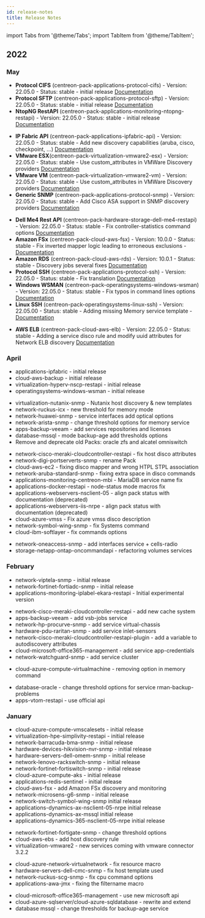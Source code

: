 ```yaml
---
id: release-notes
title: Release Notes
---
```


import Tabs from '@theme/Tabs';
import TabItem from '@theme/TabItem';

## 2022

### May 

<Tabs groupId="sync">
<TabItem value="New connectors" label="New connectors">

- **Protocol CIFS** (centreon-pack-applications-protocol-cifs) - Version: 22.05.0 - Status: stable - initial release [Documentation](../procedures/applications-protocol-cifs.md)
- **Protocol SFTP** (centreon-pack-applications-protocol-sftp) - Version: 22.05.0 - Status: stable - initial release [Documentation](../procedures/applications-protocol-sftp.md)
- **NtopNG RestAPI** (centreon-pack-applications-monitoring-ntopng-restapi) - Version: 22.05.0 - Status: stable - initial release [Documentation](../procedures/applications-monitoring-ntopng-restapi.md)

</TabItem>
<TabItem value="Enhancements" label="Enhancements">

- **IP Fabric API** (centreon-pack-applications-ipfabric-api) - Version: 22.05.0 - Status: stable - Add new discovery capabilities (aruba, cisco, checkpoint, ...) [Documentation](../procedures/applications-ipfabric-api.md)
- **VMware ESX**(centreon-pack-virtualization-vmware2-esx) - Version: 22.05.0 - Status: stable - Use custom_attributes in VMWare Discovery providers [Documentation](../procedures/virtualization-vmware2-esx.md)
- **VMware VM** (centreon-pack-virtualization-vmware2-vm) - Version: 22.05.0 - Status: stable - Use custom_attributes in VMWare Discovery providers [Documentation](../procedures/virtualization-vmware2-vm.md)
- **Generic SNMP** (centreon-pack-applications-protocol-snmp) - Version: 22.05.0 - Status: stable - Add Cisco ASA support in SNMP discovery providers [Documentation](../procedures/applications-protocol-snmp.md)

</TabItem>
<TabItem value="Fix" label="Fix">

- **Dell Me4 Rest API** (centreon-pack-hardware-storage-dell-me4-restapi) - Version: 22.05.0 - Status: stable - Fix controller-statistics command options [Documentation](../procedures/hardware-storage-dell-me4-restapi.md)
- **Amazon FSx** (centreon-pack-cloud-aws-fsx) - Version: 10.0.0 - Status: stable - Fix inverted mapper logic leading to erroneous exclusions - [Documentation](../procedures/cloud-aws-fsx.md)
- **Amazon RDS** (centreon-pack-cloud-aws-rds) - Version: 10.0.1 - Status: stable - Discovery jobs several fixes [Documentation](../procedures/cloud-aws-rds.md)
- **Protocol SSH** (centreon-pack-applications-protocol-ssh) - Version: 22.05.0 - Status: stable - Fix translation [Documentation](../procedures/applications-protocol-ssh.md)
- **Windows WSMAN** (centreon-pack-operatingsystems-windows-wsman) - Version: 22.05.0 - Status: stable - Fix typos in command lines options [Documentation](../procedures/operatingsystems-windows-wsman.md)
- **Linux SSH** (centreon-pack-operatingsystems-linux-ssh) - Version: 22.05.00 - Status: stable - Adding missing Memory service template - [Documentation](../procedures/operatingsystems-linux-ssh.md)


</TabItem>
<TabItem value="Breaking changes" label="Breaking changes">

- **AWS ELB** (centreon-pack-cloud-aws-elb) - Version: 22.05.0 - Status: stable - Adding a service disco rule and modify uuid attributes for Network ELB discovery [Documentation](../procedures/cloud-aws-elb.md)

</TabItem>
</Tabs>

### April

<Tabs groupId="sync">
<TabItem value="New connectors" label="New connectors">

- applications-ipfabric - initial release
- cloud-aws-backup - initial release
- virtualization-hyperv-nscp-restapi - initial release
- operatingsystems-windows-wsman - initial release

</TabItem>
<TabItem value="Enhancements" label="Enhancements">

- virtualization-nutanix-snmp - Nutanix host discovery & new templates
- network-ruckus-icx - new threshold for memory mode
- network-huawei-snmp - service interfaces add optical options
- network-arista-snmp - change threshold options for memory service
- apps-backup-veeam - add services repositories and licenses
- database-mssql - mode backup-age add thresholds options
- Remove and deprecate old Packs: oracle zfs and alcatel omniswitch

</TabItem>
<TabItem value="Fix" label="Fix">

- network-cisco-meraki-cloudcontroller-restapi - fix host disco attributes
- network-digi-portserverts-snmp - rename Pack
- cloud-aws-ec2 - fixing disco mapper and wrong HTPL STPL association
- network-aruba-standard-snmp - fixing extra space in disco commands
- applications-monitoring-centreon-mbi - MariaDB service name fix
- applications-docker-restapi - node-status mode macros fix
- applications-webservers-nsclient-05 - align pack status with documentation (deprecated)
- applications-webservers-iis-nrpe - align pack status with documentation (deprecated)
- cloud-azure-vmss - Fix azure vmss disco description
- network-symbol-wing-snmp - fix Systems command
- cloud-ibm-softlayer - fix commands options

</TabItem>
<TabItem value="Breaking changes" label="Breaking changes">

- network-oneaccess-snmp - add interfaces service + cells-radio
- storage-netapp-ontap-oncommandapi - refactoring volumes services

</TabItem>
</Tabs>

### February

<Tabs groupId="sync">
<TabItem value="New connectors" label="New connectors">

- network-viptela-snmp - initial release
- network-fortinet-fortiadc-snmp - initial release
- applications-monitoring-iplabel-ekara-restapi - Initial experimental version

</TabItem>
<TabItem value="Enhancements" label="Enhancements">

- network-cisco-meraki-cloudcontroller-restapi - add new cache system
- apps-backup-veeam - add vsb-jobs service
- network-hp-procurve-snmp - add service virtual-chassis
- hardware-pdu-raritan-snmp - add service inlet-sensors
- network-cisco-meraki-cloudcontroller-restapi-plugin - add a variable to autodiscovery attributes
- cloud-microsoft-office365-management - add service app-credentials
- network-watchguard-snmp - add service cluster

</TabItem>
<TabItem value="Fix" label="Fix">

- cloud-azure-compute-virtualmachine - removing option in memory command

</TabItem>
<TabItem value="Breaking changes" label="Breaking changes">

- database-oracle - change threshold options for service rman-backup-problems
- apps-vtom-restapi - use official api

</TabItem>
</Tabs>

### January

<Tabs groupId="sync">
<TabItem value="New connectors" label="New connectors">

- cloud-azure-compute-vmscalesets - initial release
- virtualization-hpe-simplivity-restapi - initial release
- network-barracuda-bma-snmp - initial release
- hardware-devices-hikvision-nvr-snmp - initial release
- hardware-servers-dell-omem-snmp - initial release
- network-lenovo-rackswitch-snmp - initial release
- network-fortinet-fortiswitch-snmp - initial release
- cloud-azure-compute-aks - initial release
- applications-redis-sentinel - initial release
- cloud-aws-fsx - add Amazon FSx discovery and monitoring
- network-microsens-g6-snmp - initial release
- network-switch-symbol-wing-snmp initial release
- applications-dynamics-ax-nsclient-05-nrpe initial release
- applications-dynamics-ax-mssql initial release
- applications-dynamics-365-nsclient-05-nrpe initial release

</TabItem>
<TabItem value="Enhancements" label="Enhancements">

- network-fortinet-fortigate-snmp - change threshold options 
- cloud-aws-ebs - add host discovery rule
- virtualization-vmware2 - new services coming with vmware connector 3.2.2

</TabItem>
<TabItem value="Fix" label="Fix">

- cloud-azure-network-virtualnetwork - fix resource macro
- hardware-servers-dell-cmc-snmp  - fix host template used
- network-ruckus-scg-snmp - fix cpu command options
- applications-awa-jmx - fixing the filtername macro

</TabItem>
<TabItem value="Breaking changes" label="Breaking changes">

- cloud-microsoft-office365-management - use new microsoft api
- cloud-azure-sqlserver/cloud-azure-sqldatabase - rewrite and extend
- database mssql - change thresholds for backup-age service

</TabItem>
</Tabs>